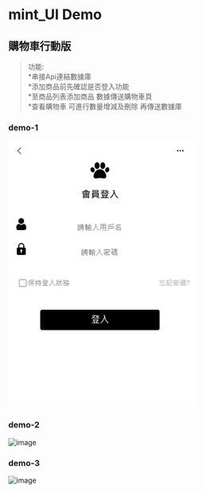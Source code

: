 # mint_UI Demo

## 購物車行動版
>功能:  
  *串接Api連結數據庫  
  *添加商品前先確認是否登入功能  
  *至商品列表添加商品 數據傳送購物車頁  
  *查看購物車 可進行數量增減及刪除 再傳送數據庫 

### demo-1  
![image](https://github.com/apple333069/Mint-UI_Demo/blob/main/src/assets/demo-1.png)  
  
### demo-2  
![image](https://github.com/apple333069/mint_UI_Demo/blob/main/src/assets/demo-2.png)  
  
### demo-3  
![image](https://github.com/apple333069/mint_UI_Demo/blob/main/src/assets/demo-3.png)  
